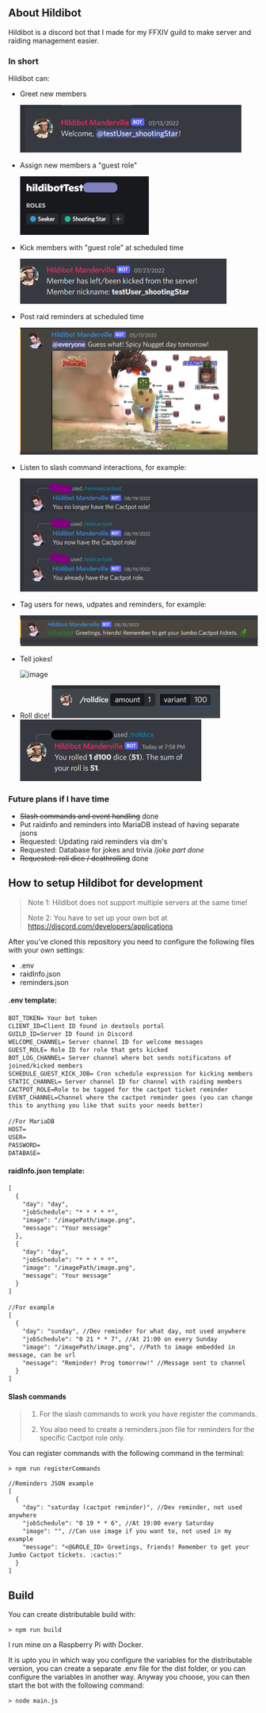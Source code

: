 ## About Hildibot

Hildibot is a discord bot that I made for my FFXIV guild to make server and raiding management easier.

### In short

Hildibot can:

- Greet new members

    ![img_1.png](img_1.png)
- Assign new members a "guest role"

    ![img_2.png](img_2.png)
- Kick members with "guest role" at scheduled time

    ![img_3.png](img_3.png)
- Post raid reminders at scheduled time

    ![img.png](img.png)

- Listen to slash command interactions, for example:

  ![img_4.png](img_4.png)

- Tag users for news, udpates and reminders, for example:

  ![img_5.png](img_5.png)

- Tell jokes!
  
  ![image](https://user-images.githubusercontent.com/77405155/196441574-24ab3101-21d1-4b7c-b626-97c817a38776.png)

- Roll dice!
  ![img_7.png](img_7.png)
  ![img_6.png](img_6.png)


### Future plans if I have time

- ~~Slash commands and event handling~~ done
- Put raidinfo and reminders into MariaDB instead of having separate jsons
- Requested: Updating raid reminders via dm's
- Requested: Database for jokes and trivia /_joke part done_
- ~~Requested: roll dice / deathrolling~~ done

## How to setup Hildibot for development

>Note 1: Hildibot does not support multiple servers at the same time!
>
>Note 2: You have to set up your own bot at https://discord.com/developers/applications

After you've cloned this repository you need to configure the following files with your own settings:

- .env
- raidInfo.json
- reminders.json

#### .env template:   
```
BOT_TOKEN= Your bot token
CLIENT_ID=Client ID found in devtools portal
GUILD_ID=Server ID found in Discord
WELCOME_CHANNEL= Server channel ID for welcome messages
GUEST_ROLE= Role ID for role that gets kicked 
BOT_LOG_CHANNEL= Server channel where bot sends notificatons of joined/kicked members
SCHEDULE_GUEST_KICK_JOB= Cron schedule expression for kicking members 
STATIC_CHANNEL= Server channel ID for channel with raiding members
CACTPOT_ROLE=Role to be tagged for the cactpot ticket reminder
EVENT_CHANNEL=Channel where the cactpot reminder goes (you can change this to anything you like that suits your needs better)

//For MariaDB
HOST=
USER=
PASSWORD=
DATABASE=
```

#### raidInfo.json template:
```
[
  {
    "day": "day",
    "jobSchedule": "* * * * *",
    "image": "/imagePath/image.png",
    "message": "Your message"
  },
  {
    "day": "day",
    "jobSchedule": "* * * * *",
    "image": "/imagePath/image.png",
    "message": "Your message"
  }
]

//For example
[
  {
    "day": "sunday", //Dev reminder for what day, not used anywhere
    "jobSchedule": "0 21 * * 7", //At 21:00 on every Sunday
    "image": "/imagePath/image.png", //Path to image embedded in message, can be url
    "message": "Reminder! Prog tomorrow!" //Message sent to channel
  }
]
```

#### Slash commands

> 1. For the slash commands to work you have register the commands.
>
> 1. You also need to create a reminders.json file for reminders for the specific Cactpot role only.

You can register commands with the following command in the terminal:

```
> npm run registerCommands
```

```
//Reminders JSON example
[
  {
    "day": "saturday (cactpot reminder)", //Dev reminder, not used anywhere
    "jobSchedule": "0 19 * * 6", //At 19:00 every Saturday
    "image": "", //Can use image if you want to, not used in my example
    "message": "<@&ROLE_ID> Greetings, friends! Remember to get your Jumbo Cactpot tickets. :cactus:"
  }
]
```

## Build

You can create distributable build with:
```
> npm run build
```
I run mine on a Raspberry Pi with Docker.

It is upto you in which way you configure the variables for the distributable version, you can create a separate .env file for the dist folder, or you can configure the variables in another way. Anyway you choose, you can then start the bot with the following command:
```
> node main.js
```
